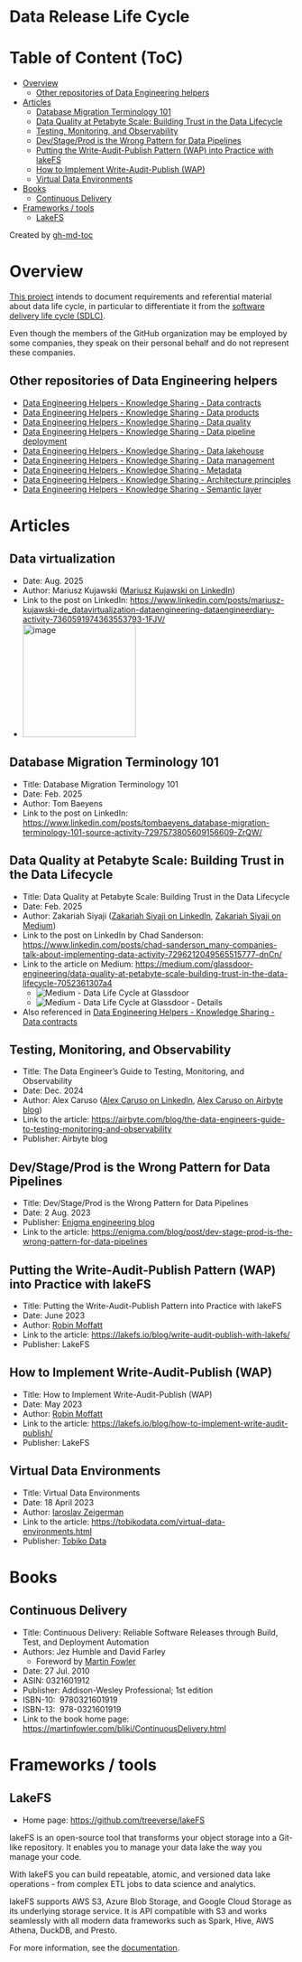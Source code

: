 Data Release Life Cycle
=======================

# Table of Content (ToC)
* [Overview](#overview)
  * [Other repositories of Data Engineering helpers](#other-repositories-of-data-engineering-helpers)
* [Articles](#articles)
  * [Database Migration Terminology 101](#database-migration-terminology-101)
  * [Data Quality at Petabyte Scale: Building Trust in the Data Lifecycle](#data-quality-at-petabyte-scale-building-trust-in-the-data-lifecycle)
  * [Testing, Monitoring, and Observability](#testing-monitoring-and-observability)
  * [Dev/Stage/Prod is the Wrong Pattern for Data Pipelines](#devstageprod-is-the-wrong-pattern-for-data-pipelines)
  * [Putting the Write\-Audit\-Publish Pattern (WAP) into Practice with lakeFS](#putting-the-write-audit-publish-pattern-wap-into-practice-with-lakefs)
  * [How to Implement Write\-Audit\-Publish (WAP)](#how-to-implement-write-audit-publish-wap)
  * [Virtual Data Environments](#virtual-data-environments)
* [Books](#books)
  * [Continuous Delivery](#continuous-delivery)
* [Frameworks / tools](#frameworks--tools)
  * [LakeFS](#lakefs)

Created by [gh-md-toc](https://github.com/ekalinin/github-markdown-toc.go)

# Overview
[This project](https://github.com/data-engineering-helpers/data-life-cycle)
intends to document requirements and referential material about data life cycle,
in particular to differentiate it from the
[software delivery life cycle (SDLC)](https://martinfowler.com/delivery.html).

Even though the members of the GitHub organization may be employed by some companies,
they speak on their personal behalf and do not represent these companies.

## Other repositories of Data Engineering helpers
* [Data Engineering Helpers - Knowledge Sharing - Data contracts](https://github.com/data-engineering-helpers/data-contracts)
* [Data Engineering Helpers - Knowledge Sharing - Data products](https://github.com/data-engineering-helpers/data-products)
* [Data Engineering Helpers - Knowledge Sharing - Data quality](https://github.com/data-engineering-helpers/data-quality)
* [Data Engineering Helpers - Knowledge Sharing - Data pipeline deployment](https://github.com/data-engineering-helpers/data-pipeline-deployment)
* [Data Engineering Helpers - Knowledge Sharing - Data lakehouse](https://github.com/data-engineering-helpers/data-lakehouse)
* [Data Engineering Helpers - Knowledge Sharing - Data management](https://github.com/data-engineering-helpers/data-management)
* [Data Engineering Helpers - Knowledge Sharing - Metadata](https://github.com/data-engineering-helpers/metadata)
* [Data Engineering Helpers - Knowledge Sharing - Architecture principles](https://github.com/data-engineering-helpers/architecture-principles)
* [Data Engineering Helpers - Knowledge Sharing - Semantic layer](https://github.com/data-engineering-helpers/semantic-layer)

# Articles

## Data virtualization
* Date: Aug. 2025
* Author: Mariusz Kujawski
  ([Mariusz Kujawski on LinkedIn](https://www.linkedin.com/in/mariusz-kujawski-de))
* Link to the post on LinkedIn:
  https://www.linkedin.com/posts/mariusz-kujawski-de_datavirtualization-dataengineering-dataengineerdiary-activity-7360591974363553793-1FJV/
* <img width="200" alt="image" src="https://github.com/user-attachments/assets/b8fb49e4-c8e6-4b8f-b940-6b134e8819a8" />

## Database Migration Terminology 101
* Title: Database Migration Terminology 101
* Date: Feb. 2025
* Author: Tom Baeyens
* Link to the post on LinkedIn:
  https://www.linkedin.com/posts/tombaeyens_database-migration-terminology-101-source-activity-7297573805609156609-ZrQW/

## Data Quality at Petabyte Scale: Building Trust in the Data Lifecycle
* Title: Data Quality at Petabyte Scale: Building Trust in the Data Lifecycle
* Date: Feb. 2025
* Author: Zakariah Siyaji
  ([Zakariah Siyaji on LinkedIn](https://www.linkedin.com/in/zakariah-siyaji/),
  [Zakariah Siyaji on Medium](https://medium.com/@zaki.siyaji))
* Link to the post on LinkedIn by Chad Sanderson:
  https://www.linkedin.com/posts/chad-sanderson_many-companies-talk-about-implementing-data-activity-7296212049565515777-dnCn/
* Link to the article on Medium:
  https://medium.com/glassdoor-engineering/data-quality-at-petabyte-scale-building-trust-in-the-data-lifecycle-7052361307a4
  * ![Medium - Data Life Cycle at Glassdoor](images/glassdoor-article-data-life-cycle.webp)
  * ![Medium - Data Life Cycle at Glassdoor - Details](images/glassdoor-article-data-life-cycle-details.webp)
* Also referenced in
  [Data Engineering Helpers - Knowledge Sharing - Data contracts](https://github.com/data-engineering-helpers/data-contracts?tab=readme-ov-file#data-quality-at-petabyte-scale-building-trust-in-the-data-lifecycle)

## Testing, Monitoring, and Observability
* Title: The Data Engineer’s Guide to Testing, Monitoring, and Observability
* Date: Dec. 2024
* Author: Alex Caruso
  ([Alex Caruso on LinkedIn](https://www.linkedin.com/in/alexander-caruso/),
  [Alex Caruso on Airbyte blog](https://airbyte.com/blog-authors/alex-caruso))
* Link to the article: https://airbyte.com/blog/the-data-engineers-guide-to-testing-monitoring-and-observability
* Publisher: Airbyte blog

## Dev/Stage/Prod is the Wrong Pattern for Data Pipelines
* Title: Dev/Stage/Prod is the Wrong Pattern for Data Pipelines
* Date: 2 Aug. 2023
* Publisher: [Enigma engineering blog](https://enigma.com/blog/topic/engineering)
* Link to the article:
  https://enigma.com/blog/post/dev-stage-prod-is-the-wrong-pattern-for-data-pipelines

## Putting the Write-Audit-Publish Pattern (WAP) into Practice with lakeFS
* Title: Putting the Write-Audit-Publish Pattern into Practice with lakeFS
* Date: June 2023
* Author: [Robin Moffatt](https://www.linkedin.com/in/robinmoffatt/)
* Link to the article:
  https://lakefs.io/blog/write-audit-publish-with-lakefs/
* Publisher: LakeFS

## How to Implement Write-Audit-Publish (WAP)
* Title: How to Implement Write-Audit-Publish (WAP)
* Date: May 2023
* Author: [Robin Moffatt](https://www.linkedin.com/in/robinmoffatt/)
* Link to the article:
  https://lakefs.io/blog/how-to-implement-write-audit-publish/
* Publisher: LakeFS

## Virtual Data Environments
* Title: Virtual Data Environments
* Date: 18 April 2023
* Author: [Iaroslav Zeigerman](https://www.linkedin.com/in/izeigerman/)
* Link to the article:
  https://tobikodata.com/virtual-data-environments.html
* Publisher: [Tobiko Data](https://tobikodata.com/)

# Books

## Continuous Delivery
* Title: Continuous Delivery: Reliable Software Releases through Build, Test, and Deployment Automation
* Authors: Jez Humble and David Farley
  + Foreword by [Martin Fowler](https://martinfowler.com/)
* Date: 27 Jul. 2010
* ASIN:‎ 0321601912
* Publisher: ‎Addison-Wesley Professional; 1st edition
* ISBN-10: ‎ 9780321601919
* ISBN-13: ‎ 978-0321601919
* Link to the book home page:
  https://martinfowler.com/bliki/ContinuousDelivery.html

# Frameworks / tools

## LakeFS
* Home page: https://github.com/treeverse/lakeFS

lakeFS is an open-source tool that transforms your object storage into a Git-like repository.
It enables you to manage your data lake the way you manage your code.

With lakeFS you can build repeatable, atomic, and versioned data lake
operations - from complex ETL jobs to data science and analytics.

lakeFS supports AWS S3, Azure Blob Storage, and Google Cloud Storage as its underlying storage service.
It is API compatible with S3 and works seamlessly with all modern data frameworks such as Spark,
Hive, AWS Athena, DuckDB, and Presto.

For more information, see the [documentation](https://docs.lakefs.io/).


